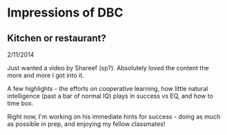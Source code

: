 <!-- This template is in markdown, not html, so
  it will not render beautifully when you copy and
  paste it into your github.io site, but it will at
  least be published. Next week you'll be creating a
  blog template using HTML and CSS and you'll be able
  to copy and paste the blog posts from week 1 in there
  to make them pretty next week.

  For now, please replace the title, subtitle (if desired),
  and date with the text you would like. Markdown is pretty
  simple, so you can just feel free to type. =) You'll want
  to delete this chunk of a comment as well. -->


# Impressions of DBC

## Kitchen or restaurant?

2/11/2014

Just wanted a video by Shareef (sp?).  Absolutely loved the content the more and more I got into it.

A few highlights - the efforts on cooperative learning, how little natural intelligence (past a bar of normal IQ) plays in success vs EQ, and how to time box.

Right now, I'm working on his immediate hints for success - doing as much as possible in prep, and enjoying my fellow classmates!


